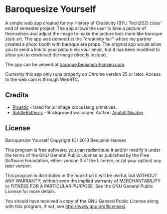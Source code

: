 Baroquesize Yourself
====================

A simple web app created for my History of Creativity (BYU Tech202) class' end of semester project. The app allows the user to take a picture of themselves and adjust the image to make the picture look more like baroque style art. The app was demoed at the "creativity fair" where my partner created a photo booth with baroque era props. The original app would allow you to send a link to your picture via your email, but it has been modified to allow you to download the image directly instead.

The app can be viewed at [baroque.benjamin-hansen.com](https://baroque.benjamin-hansen.com).

Currently this app only runs properly on Chrome version 25 or later. Access to the web cam is through WebRTC.

Credits
-------

* [Pixastic](http://www.pixastic.com/) - Used for all image processing primitives.
* [SubtlePatterns](http://subtlepatterns.com/txture/) - Background wallpaper. Author: [Anatoli Nicolae](http://designchomp.com/).

License
-------

Baroquesize Yourself
Copyright (C) 2013 Benjamin Hansen

This program is free software: you can redistribute it and/or modify
it under the terms of the GNU General Public License as published by
the Free Software Foundation, either version 3 of the License, or
(at your option) any later version.

This program is distributed in the hope that it will be useful,
but WITHOUT ANY WARRANTY; without even the implied warranty of
MERCHANTABILITY or FITNESS FOR A PARTICULAR PURPOSE.  See the
GNU General Public License for more details.

You should have received a copy of the GNU General Public License
along with this program.  If not, see <http://www.gnu.org/licenses/>.
